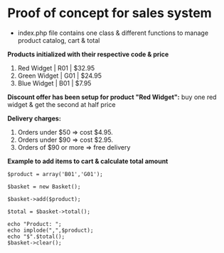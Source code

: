 # Proof of concept for sales system
- index.php file contains one class & different functions to manage product catalog, cart & total

**Products initialized with their respective code & price**
1. Red Widget | R01 | $32.95
2. Green Widget | G01 | $24.95
3. Blue Widget | B01 | $7.95

**Discount offer has been setup for product "Red Widget":** buy one red widget & get the second at half price

**Delivery charges:**
1. Orders under $50 => cost $4.95. 
2. Orders under $90 => cost $2.95. 
3. Orders of $90 or more => free delivery

**Example to add items to cart & calculate total amount**
```
$product = array('B01','G01');

$basket = new Basket();

$basket->add($product);

$total = $basket->total();

echo "Product: ";
echo implode(",",$product);
echo "$".$total();
$basket->clear();
```
